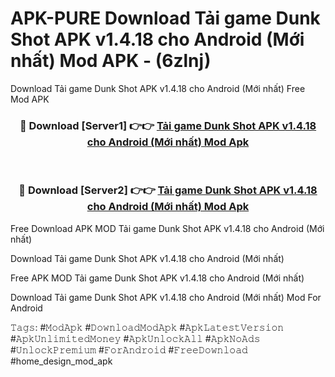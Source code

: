 # APK-PURE Download Tải game Dunk Shot APK v1.4.18 cho Android (Mới nhất) Mod APK - (6zlnj)
Download Tải game Dunk Shot APK v1.4.18 cho Android (Mới nhất) Free Mod APK

<div align="center">
<h3>🔴 Download [Server1] 👉👉 <a href="https://apk-comot.site?title=Tải_game_Dunk_Shot_APK_v1.4.18_cho_Android_(Mới_nhất)">Tải game Dunk Shot APK v1.4.18 cho Android (Mới nhất) Mod Apk</a></h3><br>

<h3>🔴 Download [Server2] 👉👉 <a href="https://apk-comot.site?title=Tải_game_Dunk_Shot_APK_v1.4.18_cho_Android_(Mới_nhất)">Tải game Dunk Shot APK v1.4.18 cho Android (Mới nhất) Mod Apk</a></h3>
</div>


Free Download APK MOD Tải game Dunk Shot APK v1.4.18 cho Android (Mới nhất)

Download Tải game Dunk Shot APK v1.4.18 cho Android (Mới nhất) 

Free APK MOD Tải game Dunk Shot APK v1.4.18 cho Android (Mới nhất) 

Download Tải game Dunk Shot APK v1.4.18 cho Android (Mới nhất) Mod For Android

𝚃𝚊𝚐𝚜: #𝙼𝚘𝚍𝙰𝚙𝚔 #𝙳𝚘𝚠𝚗𝚕𝚘𝚊𝚍𝙼𝚘𝚍𝙰𝚙𝚔 #𝙰𝚙𝚔𝙻𝚊𝚝𝚎𝚜𝚝𝚅𝚎𝚛𝚜𝚒𝚘𝚗 #𝙰𝚙𝚔𝚄𝚗𝚕𝚒𝚖𝚒𝚝𝚎𝚍𝙼𝚘𝚗𝚎𝚢 #𝙰𝚙𝚔𝚄𝚗𝚕𝚘𝚌𝚔𝙰𝚕𝚕 #𝙰𝚙𝚔𝙽𝚘𝙰𝚍𝚜 #𝚄𝚗𝚕𝚘𝚌𝚔𝙿𝚛𝚎𝚖𝚒𝚞𝚖 #𝙵𝚘𝚛𝙰𝚗𝚍𝚛𝚘𝚒𝚍 #𝙵𝚛𝚎𝚎𝙳𝚘𝚠𝚗𝚕𝚘𝚊𝚍 #home_design_mod_apk